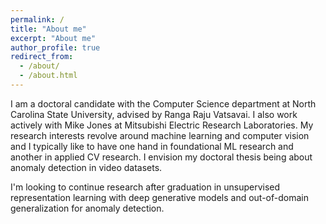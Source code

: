 ```yaml
---
permalink: /
title: "About me"
excerpt: "About me"
author_profile: true
redirect_from: 
  - /about/
  - /about.html
---
```


I am a doctoral candidate with the Computer Science department at North Carolina State University, advised by Ranga Raju Vatsavai. I also work actively with Mike Jones at Mitsubishi Electric Research Laboratories. My research interests revolve around machine learning and computer vision and I typically like to have one hand in foundational ML research and another in applied CV research. I envision my doctoral thesis being about anomaly detection in video datasets.  

I'm looking to continue research after graduation in unsupervised representation learning with deep generative models and out-of-domain generalization for anomaly detection. 
